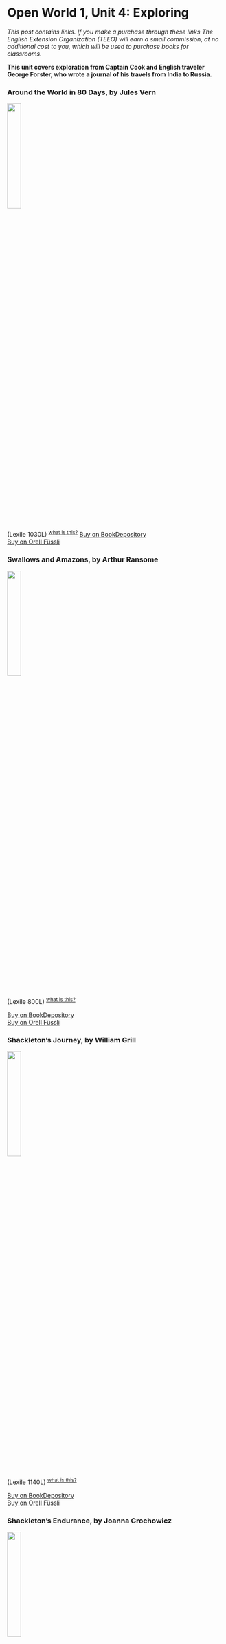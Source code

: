 
# Open World 1, Unit 4: Exploring
*This post contains links. If you make a purchase through these links The English Extension Organization (TEEO) will earn a small commission, at no additional cost to you, which will be used to purchase books for classrooms.* 

**This unit covers exploration from Captain Cook and English traveler George Forster, who wrote a journal of his travels from India to Russia.**  

### Around the World in 80 Days, by Jules Vern
<img src="https://imgur.com/2UEqt4e.png" width="25%" />

 (Lexile 1030L)  <sup>[what is this?](/resources/Lexile%20measures)</sup>
<a href="https://www.bookdepository.com/Around-World-Eighty-Days-Jules-Verne/9780007350940?ref=grid-view&qid=1674908924094&sr=1-1" rel="nofollow"> Buy on BookDepository</a>  
<a href="https://www.orellfuessli.ch/shop/home/artikeldetails/A1009059697" rel="nofollow">Buy on Orell Füssli</a> 

### Swallows and Amazons, by Arthur Ransome

<img src="https://i.imgur.com/zgYTDtx.png" width="25%" />

 (Lexile 800L)   <sup>[what is this?](/resources/Lexile%20measures)</sup>

<a href="https://www.bookdepository.com/Swallows-Amazons-Arthur-Ransome/9780099503910?ref=grid-view&qid=1675161160944&sr=1-2" rel="nofollow"> Buy on BookDepository</a>  
<a href="https://www.orellfuessli.ch/shop/home/artikeldetails/A1003305451" rel="nofollow">Buy on Orell Füssli</a> 



### Shackleton’s Journey, by William Grill
<img src="https://imgur.com/pkkgkac.png" width="25%" />

(Lexile 1140L) <sup>[what is this?](/resources/Lexile%20measures)</sup>

<a href="https://www.bookdepository.com/Shackletons-Journey-William-Grill/9781909263109?ref=grid-view&qid=1675161705129&sr=1-1" rel="nofollow"> Buy on BookDepository </a>  
<a href="https://www.orellfuessli.ch/shop/home/artikeldetails/A1030268757" rel="nofollow">Buy on Orell Füssli</a> 

### Shackleton’s Endurance, by Joanna Grochowicz
<img src="https://imgur.com/MnTpNOE.png" width="25%" />

(Lexile 930L ) <sup>[what is this?](/resources/Lexile%20measures)</sup>

<a href="https://www.bookdepository.com/Shackletons-Endurance-Joanna-Grochowicz/9781911679158?ref=grid-view&qid=1675161871201&sr=1-3" rel="nofollow"> Buy on BookDepository </a>  
<a href="https://www.orellfuessli.ch/shop/home/artikeldetails/A1060473120" rel="nofollow">Buy on Orell Füssli</a> 


### The 21 Balloons, by William Pène du Bois
<img src="https://i.imgur.com/5210C7C.png" width="25%" />

On School Library Journal's list of the Top 100 Children's Novels 

<a href="https://www.bookdepository.com/Twenty-One-Balloons-William-Pene-du-Bois/9780140320978?ref=grid-view&qid=1675162115237&sr=1-1" rel="nofollow"> Buy on BookDepository </a>  
<a href="https://www.orellfuessli.ch/shop/home/suggestartikel/A1003331053?sq=The%20Twenty-One%20Balloons&stype=productName" rel="nofollow">Buy on Orell Füssli</a> 

### Dove, by Robin Lee Graham

<img src="https://imgur.com/Ex7dpP0.png" width="25%" />

The true story of a  16 year old boy who sails around the world alone. (Lexile 1020L ) <sup>[what is this?](/resources/Lexile%20measures)</sup>

<a href="https://www.bookdepository.com/search?searchTerm=+Dove%2C+by+Robin+Lee+Graham&search=Find+book" rel="nofollow"> Buy on BookDepository </a>  


### Explorers Who Got Lost, by Diane Sansevere Dreher

 <img src="https://imgur.com/CfRRQoR.png" width="25%" />

Most explorers had a plan of where there were going, but often those plans didn't work out quite as they expected.  Learn what happened instead.  Find out about the trips of Cabot, Hudson, Magellan, and other great explorers. (Lexile 1000L ) <sup>[what is this?](/resources/Lexile%20measures)</sup>

<a href="https://www.bookdepository.com/Explorers-Who-Got-Lost-Diane-Sansevere-Dreher/9780765381514?ref=grid-view&qid=1675168612567&sr=1-1" rel="nofollow"> Buy on BookDepository </a>  
<a href="https://www.orellfuessli.ch/shop/home/artikeldetails/A1036084575" rel="nofollow">Buy on Orell Füssli</a> 



### Around the World: A Celebration of Circumnavigation, by Lonely Planet

<img src="https://imgur.com/3yHmxXg.png" width="25%" />

A big coffee-table book full of fascinating stories of many different people who have taken a trip around the world, including a Swiss couple who have been driving around the world in their cara 

<a href="https://www.bookdepository.com/Lonely-Planet-Around-World-Lonely-Planet/9781788689373?ref=grid-view&qid=1674913654930&sr=1-6" rel="nofollow"> Buy on Bookdepository
<a href="https://www.orell fuessli link here.ch/shop/home/artikeldetails/A1056729026" rel="nofollow">Buy on Orell Füssli</a> 

### True Spirit, by Jessica Watson

<img src="imgurlinkherehttps://imgur.com/z1r8C0N.png" width="25%" />

summary here. (Lexile level       )

<a href="https://www.bookdepository.com/True-Spirit-Jessica-Watson/9781451616316" rel="nofollow"> Buy on BookDepository</a>  
<!--stackedit_data:
eyJoaXN0b3J5IjpbMTIzOTc5NjM2Miw2MDI0NjYxNTYsLTU1ND
U5NTkwNyw0ODg2NzMyNjQsMjI1NjQxNTE4LC0xNTY4NTQ5MzU5
LDUxMjc2NDcyLDU4MzY3OTU3MywtMTg0NzkyNjUxNCwxNzk5OD
UzNjI5LDEwNzY1MjgzOTYsLTE4NzMxOTY2ODAsMzcyNTg4NDcs
MTkwODg2Njg1MywxMjAwMTgwMTUzLDQzOTY1MTI5OSwtMTcxMz
kzODc2MSw0NDkyMTE1ODEsMTQ3MTQyMTg1Nyw2MTQ1NzE5NDZd
fQ==
-->